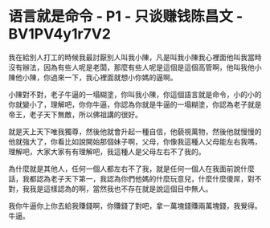 # 语言就是命令 - P1 - 只谈赚钱陈昌文 - BV1PV4y1r7V2

我在給別人打工的時候我最討厭別人叫我小陳，凡是叫我小陳我心裡面他叫我當時沒有辦法，因為有些人呢是老闆，那麼有些人呢是這個是這個高管啊，他叫我他小陳他小陳，你過來一下，我心裡面就想小你媽的逼啊。

小陳對不對，老子牛逼的一塌糊塗，你叫我小陳，你這個語言就是命令，小的小的你就變小了，理解吧，你你牛逼，你認為你就是牛逼的一塌糊塗，你認為老子就是帝王，老子天下無敵，所以佛祖講的很好。

就是天上天下唯我獨尊，然後他就會升起一種自信，他藐視萬物，然後他就慢慢的他就強大了，你看比如說開始那個妹子啊，父母，你像我這種人父母能左右我嗎，理解吧，大家大家有有理解吧，我這種人是父母左右不了我的。

為什麼就是其他人，任何一個人都左右不了我，就是任何一個人在我面前說什麼話，我都認為老子天下第一，我認為你們他媽的什麼玩意兒，什麼什麼傻屌，對不對，我我是這樣認為的啊，當然我也不存在就是說這個目中無人。

我你牛逼你上你去給我賺錢啊，你賺錢了對吧，拿一萬塊錢賺兩萬塊錢，我覺得。牛逼。